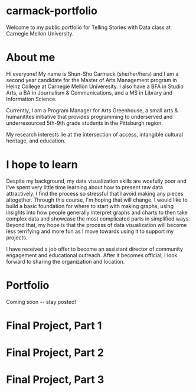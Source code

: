 # carmack-portfolio
Welcome to my public portfolio for Telling Stories with Data class at Carnegie Mellon University.

# About me
Hi everyone! My name is Shun-Sho Carmack (she/her/hers) and I am a second year candidate for the Master of Arts Management program in Heinz College at Carnegie Mellon Univeresity. I also have a BFA in Studio Arts, a BA in Journalism & Communications, and a MS in Library and Information Science. 

Currently, I am a Program Manager for Arts Greenhouse, a small arts & humanitites initiative that provides programming to underserved and underresourced 5th-9th grade students in the Pittsburgh region.

My research interests lie at the intersection of access, intangible cultural heritage, and education.

# I hope to learn
Despite my background, my data visualization skills are woefully poor and I've spent very little time learning about how to present raw data attractively. I find the process so stressful that I avoid making any pieces altogether. Through this course, I'm hoping that will change. I would like to build a basic foundation for where to start with making graphs, using  insights into how people generally interpret graphs and charts to then take complex data and showcase the most complicated parts in simplified ways. Beyond that, my hope is that the process of data visualization will become less terrifying and more fun as I move towards using it to support my projects.

I have received a job offer to become an assistant director of community engagement and educational outreach. After it becomes official, I look forward to sharing the organization and location.

# Portfolio
Coming soon -- stay posted!

# Final Project, Part 1
# Final Project, Part 2
# Final Project, Part 3
